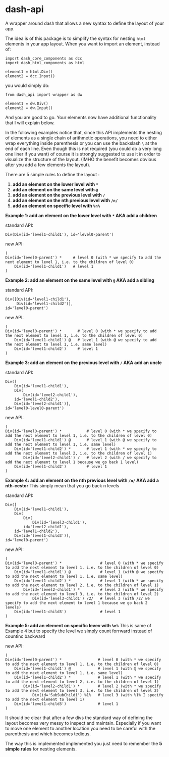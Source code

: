 # dash-api
A wrapper around dash that allows a new syntax to define the layout of your app.

The idea is of this package is to simplify the syntax for nesting `html`  elements in your app layout.
When you want to import an element, instead of:

```
import dash_core_components as dcc
import dash_html_components as html

element1 = html.Div()
element2 = dcc.Input()
```

you would simply do:

```
from dash_api import wrapper as dw

element1 = dw.Div()
element2 = dw.Input()
```

And you are good to go. Your elements now have additional functionality that I will explain below.

In the following examples notice that, since this API implements the nesting of elements as a single chain of arithmetic operations, you need to either wrap everything inside parenthesis or you can use the backslash `\` at the end of each line. Even though this is not required (you could do a very long one liner if you want) of course it is strongly suggested to use it in order to visualize the structure of the layout.
(IMHO the benefit becomes obvious after you add a few elements the layout).

There are 5 simple rules to define the layout :
1. **add an element on the lower level with `*`**
2. **add an element on the same level with `@`**
3. **add an element on the previous level with `/`**
4. **add an element on the nth previous level with `/n/`**
5. **add an element on specific level with `%n%`**

**Example 1: add an element on the lower level with `*` AKA add a children**

standard API:
```
Div(Div(id='level1-child1'), id='level0-parent')
```
new API:
```
(
Div(id='level0-parent') *     # level 0 (with * we specify to add the next element to level 1, i.e. to the children of level 0)
    Div(id='level1-child1')   # level 1 
)
```

**Example 2: add an element on the same level with `@` AKA add a sibling**

standard API:
```
Div([Div(id='level1-child1'), 
     Div(id='level1-child2')], 
id='level0-parent')
```
new API:

```
(
Div(id='level0-parent') *       # level 0 (with * we specify to add the next element to level 1, i.e. to the children of level 0)
    Div(id='level1-child1') @   # level 1 (with @ we specify to add the next element to level 1, i.e. same level)
    Div(id='level1-child2')     # level 1
)
```

**Example 3: add an element on the previous level with `/` AKA add an uncle** 

standard API:
```
Div([
    Div(id='level1-child1'), 
    Div(
        Div(id='level2-child1'), 
    id='level1-child2'), 
    Div(id='level2-child1')], 
id='level0-level0-parent')
```
new API:

```
(
Div(id='level0-parent') *           # level 0 (with * we specify to add the next element to level 1, i.e. to the children of level 0)
    Div(id='level1-child1') @       # level 1 (with @ we specify to add the next element to level 1, i.e. same level)
    Div(id='level1-child2') *       # level 1 (with * we specify to add the next element to level 2, i.e. to the children of level 1)
        Div(id='level2-child1') /   # level 2 (with / we specify to add the next element to level 1 because we go back 1 level)
    Div(id='level1-child2')         # level 1
)
```

**Example 4: add an element on the nth previous level with `/n/` AKA add a nth-cestor**
This simply mean that you go back n levels

standard API:
```
Div([
    Div(id='level1-child1'), 
    Div(
        Div(
            Div(id='level3-child1'), 
        id='level2-child1'), 
    id='level1-child2'), 
    Div(id='level1-child3')], 
id='level0-parent')
```
new API:

```
(
Div(id='level0-parent') *                 # level 0 (with * we specify to add the next element to level 1, i.e. to the children of level 0)
    Div(id='level1-child1') @             # level 1 (with @ we specify to add the next element to level 1, i.e. same level)
    Div(id='level1-child2') *             # level 1 (with * we specify to add the next element to level 2, i.e. to the children of level 1)
        Div(id='level2-child1') *         # level 2 (with * we specify to add the next element to level 3, i.e. to the children of level 2)
            Div(id='level3-child1') /2/   # level 3 (with /2/ we specify to add the next element to level 1 because we go back 2 levels)
    Div(id='level1-child3')               # level 1
)
```

**Example 5: add an element on specific levev with `%n%`**
This is same of Example 4 but to specify the level we simply count forrward instead of countinc backward

new API:

```
(
Div(id='level0-parent') *                # level 0 (with * we specify to add the next element to level 1, i.e. to the children of level 0)
    Div(id='level1-child1') @            # level 1 (with @ we specify to add the next element to level 1, i.e. same level)
    Div(id='level1-child2') *            # level 1 (with * we specify to add the next element to level 2, i.e. to the children of level 1)
        Div(id='level2-child1') *        # level 2 (with * we specify to add the next element to level 3, i.e. to the children of level 2)
            Div(id='SubSubChild1') %1%   # level 3 (with %1% I specify to add the next element to level 1)
    Div(id='level1-child3')              # level 1
)
```

It should be clear that after a few divs the standard way of defining the layout becomes very messy to inspect and maintain. Especially if you want to move one element to another location you need to be careful with the parenthesis and which becomes tedious.

The way this is implemented implemented you just need to remember the **5 simple rules** for nesting elements.


